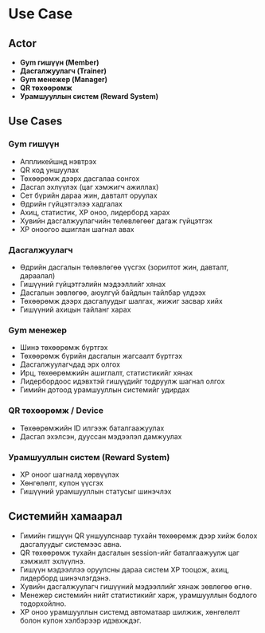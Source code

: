 # Use Case

## Actor

- **Gym гишүүн (Member)**
- **Дасгалжуулагч (Trainer)**
- **Gym менежер (Manager)**
- **QR төхөөрөмж**
- **Урамшууллын систем (Reward System)**

## Use Cases

### **Gym гишүүн**
- Аппликейшнд нэвтрэх  
- QR код уншуулах  
- Төхөөрөмж дээрх дасгалаа сонгох  
- Дасгал эхлүүлэх (цаг хэмжигч ажиллах)  
- Сет бүрийн дараа жин, давталт оруулах  
- Өдрийн гүйцэтгэлээ хадгалах  
- Ахиц, статистик, XP оноо, лидерборд харах  
- Хувийн дасгалжуулагчийн төлөвлөгөөг дагаж гүйцэтгэх  
- XP оноогоо ашиглан шагнал авах  

### **Дасгалжуулагч**
- Өдрийн дасгалын төлөвлөгөө үүсгэх (зорилтот жин, давталт, дараалал)  
- Гишүүний гүйцэтгэлийн мэдээллийг хянах  
- Дасгалын зөвлөгөө, аюулгүй байдлын тайлбар үлдээх  
- Төхөөрөмж дээрх дасгалуудыг шалгах, жижиг засвар хийх  
- Гишүүний ахицын тайланг харах  

### **Gym менежер**
- Шинэ төхөөрөмж бүртгэх  
- Төхөөрөмж бүрийн дасгалын жагсаалт бүртгэх  
- Дасгалжуулагчдад эрх олгох  
- Ирц, төхөөрөмжийн ашиглалт, статистикийг хянах  
- Лидербордоос идэвхтэй гишүүдийг тодруулж шагнал олгох  
- Гимийн дотоод урамшууллын системийг удирдах  

### **QR төхөөрөмж / Device**
- Төхөөрөмжийн ID илгээж баталгаажуулах  
- Дасгал эхэлсэн, дууссан мэдээлэл дамжуулах  

### **Урамшууллын систем (Reward System)**
- XP оноог шагналд хөрвүүлэх  
- Хөнгөлөлт, купон үүсгэх  
- Гишүүний урамшууллын статусыг шинэчлэх  

## Системийн хамаарал
- Гимийн гишүүн QR уншуулснаар тухайн төхөөрөмж дээр хийж болох дасгалуудыг системээс авна.  
- QR төхөөрөмж тухайн дасгалын session-ийг баталгаажуулж цаг хэмжилт эхлүүлнэ.  
- Гишүүн мэдээллээ оруулсны дараа систем XP тооцож, ахиц, лидерборд шинэчлэгдэнэ.  
- Хувийн дасгалжуулагч гишүүний мэдээллийг хянаж зөвлөгөө өгнө.  
- Менежер системийн нийт статистикийг харж, урамшууллын бодлого тодорхойлно.  
- XP оноо урамшууллын системд автоматаар шилжиж, хөнгөлөлт болон купон хэлбэрээр идэвхждэг.  
